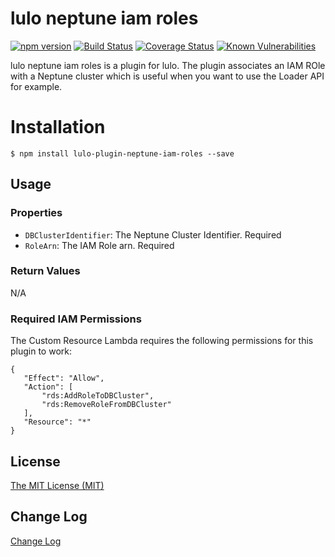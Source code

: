 # lulo neptune iam roles

[![npm version](https://badge.fury.io/js/lulo-plugin-neptune-iam-roles.svg)](https://badge.fury.io/js/lulo-plugin-neptune-iam-roles)
[![Build Status](https://travis-ci.org/carlnordenfelt/lulo-plugin-neptune-iam-roles.svg?branch=master)](https://travis-ci.org/carlnordenfelt/lulo-plugin-neptune-iam-roles)
[![Coverage Status](https://coveralls.io/repos/github/carlnordenfelt/lulo-plugin-neptune-iam-roles/badge.svg?branch=master)](https://coveralls.io/github/carlnordenfelt/lulo-plugin-neptune-iam-roles?branch=master)
[![Known Vulnerabilities](https://snyk.io/test/github/carlnordenfelt/lulo-plugin-neptune-iam-roles/badge.svg?targetFile=package.json)](https://snyk.io/test/github/carlnordenfelt/lulo-plugin-neptune-iam-roles?targetFile=package.json)

lulo neptune iam roles is a plugin for lulo.
The plugin associates an IAM ROle with a Neptune cluster which is useful when you want to use the Loader API for example.

# Installation
```
$ npm install lulo-plugin-neptune-iam-roles --save
```

## Usage
### Properties
* `DBClusterIdentifier`: The Neptune Cluster Identifier. Required
* `RoleArn`: The IAM Role arn. Required

### Return Values
N/A

### Required IAM Permissions
The Custom Resource Lambda requires the following permissions for this plugin to work:
```
{
   "Effect": "Allow",
   "Action": [
       "rds:AddRoleToDBCluster",
       "rds:RemoveRoleFromDBCluster"
   ],
   "Resource": "*"
}
```

## License
[The MIT License (MIT)](/LICENSE)

## Change Log
[Change Log](/CHANGELOG.md)
